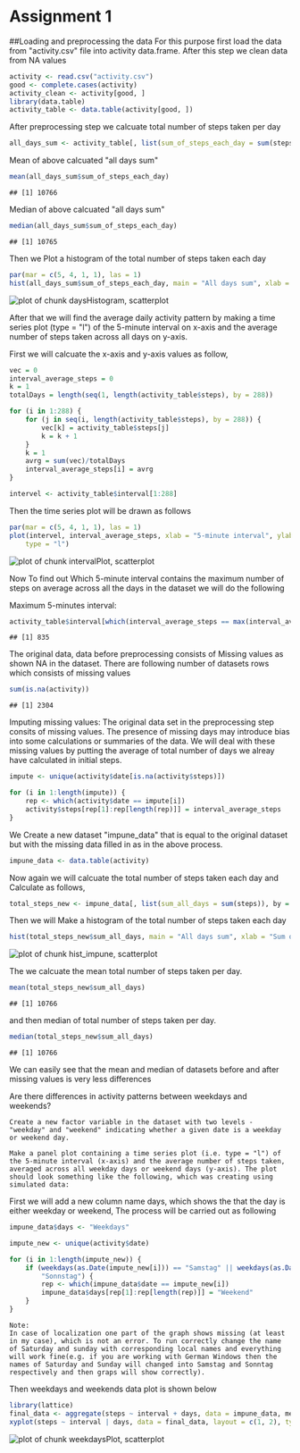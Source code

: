 Assignment 1
========================================================

##Loading and preprocessing the data
For this purpose first load the data from "activity.csv" file
into activity data.frame. After this step we clean data from 
NA values


```r
activity <- read.csv("activity.csv")
good <- complete.cases(activity)
activity_clean <- activity[good, ]
library(data.table)
activity_table <- data.table(activity[good, ])
```



After preprocessing step we calcuate total number of steps taken per day

```r
all_days_sum <- activity_table[, list(sum_of_steps_each_day = sum(steps)), by = date]
```

Mean of above calcuated "all days sum"

```r
mean(all_days_sum$sum_of_steps_each_day)
```

```
## [1] 10766
```

Median of above calcuated "all days sum"

```r
median(all_days_sum$sum_of_steps_each_day)
```

```
## [1] 10765
```


Then we Plot a histogram of the total number of steps taken each day

```r
par(mar = c(5, 4, 1, 1), las = 1)
hist(all_days_sum$sum_of_steps_each_day, main = "All days sum", xlab = "Sum of steps each Day")
```

![plot of chunk daysHistogram, scatterplot](figure/daysHistogram__scatterplot.png) 



After that we will find the average daily activity pattern by making a time series plot (type = "l") of the 5-minute interval on x-axis and the average number of steps taken across all days on y-axis.

First we will calcuate the x-axis and y-axis values as follow,

```r
vec = 0
interval_average_steps = 0
k = 1
totalDays = length(seq(1, length(activity_table$steps), by = 288))

for (i in 1:288) {
    for (j in seq(i, length(activity_table$steps), by = 288)) {
        vec[k] = activity_table$steps[j]
        k = k + 1
    }
    k = 1
    avrg = sum(vec)/totalDays
    interval_average_steps[i] = avrg
}

intervel <- activity_table$interval[1:288]
```


Then the time series plot will be drawn as follows

```r
par(mar = c(5, 4, 1, 1), las = 1)
plot(intervel, interval_average_steps, xlab = "5-minute interval", ylab = "Average number of steps", 
    type = "l")
```

![plot of chunk intervalPlot, scatterplot](figure/intervalPlot__scatterplot.png) 


Now To find out Which 5-minute interval contains the maximum number of steps on average across all the days in the dataset we will do the following

Maximum 5-minutes interval:    

```r
activity_table$interval[which(interval_average_steps == max(interval_average_steps))]
```

```
## [1] 835
```


The original data, data before preprocessing consists of Missing values as shown NA in the dataset.
There are following number of datasets rows which consists of missing values

```r
sum(is.na(activity))
```

```
## [1] 2304
```


    
Imputing missing values:
The original data set in the preprocessing step consits of missing values. The presence of missing days may introduce bias into some calculations or summaries of the data. We will deal with these missing values by putting the average of total number of days we alreay have calculated in initial steps.

```r
impute <- unique(activity$date[is.na(activity$steps)])

for (i in 1:length(impute)) {
    rep <- which(activity$date == impute[i])
    activity$steps[rep[1]:rep[length(rep)]] = interval_average_steps
}
```


We Create a new dataset "impune_data" that is equal to the original dataset but with the missing data filled in as in the above process.


```r
impune_data <- data.table(activity)
```

    
Now again we will calcuate the total number of steps taken each day and Calculate as follows,
    

```r
total_steps_new <- impune_data[, list(sum_all_days = sum(steps)), by = date]
```


Then we will Make a histogram of the total number of steps taken each day

```r
hist(total_steps_new$sum_all_days, main = "All days sum", xlab = "Sum of steps each Day")
```

![plot of chunk hist_impune, scatterplot](figure/hist_impune__scatterplot.png) 

 The we calcuate the mean total number of steps taken per day.

```r
mean(total_steps_new$sum_all_days)
```

```
## [1] 10766
```

and then median of total number of steps taken per day.

```r
median(total_steps_new$sum_all_days)
```

```
## [1] 10766
```


We can easily see that the mean and median of datasets before and after missing values is very less differences


Are there differences in activity patterns between weekdays and weekends?


    Create a new factor variable in the dataset with two levels - "weekday" and "weekend" indicating whether a given date is a weekday or weekend day.

    Make a panel plot containing a time series plot (i.e. type = "l") of the 5-minute interval (x-axis) and the average number of steps taken, averaged across all weekday days or weekend days (y-axis). The plot should look something like the following, which was creating using simulated data:

First we will add a new column name days, which shows the that the day is either weekday or weekend,
The process will be carried out as following  


```r
impune_data$days <- "Weekdays"

impute_new <- unique(activity$date)

for (i in 1:length(impute_new)) {
    if (weekdays(as.Date(impute_new[i])) == "Samstag" || weekdays(as.Date(impute_new[i])) == 
        "Sonnstag") {
        rep <- which(impune_data$date == impute_new[i])
        impune_data$days[rep[1]:rep[length(rep)]] = "Weekend"
    }
}
```

    Note:
    In case of localization one part of the graph shows missing (at least in my case), which is not an error. To run correctly change the name of Saturday and sunday with corresponding local names and everything will work fine(e.g. if you are working with German Windows then the names of Saturday and Sunday will changed into Samstag and Sonntag respectively and then graps will show correctly).

Then weekdays and weekends data plot is shown below

```r
library(lattice)
final_data <- aggregate(steps ~ interval + days, data = impune_data, mean)
xyplot(steps ~ interval | days, data = final_data, layout = c(1, 2), type = "l")
```

![plot of chunk weekdaysPlot, scatterplot](figure/weekdaysPlot__scatterplot.png) 

